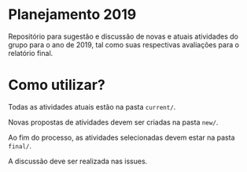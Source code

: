 # Planejamento 2019
Repositório para sugestão e discussão de novas e atuais atividades do grupo para o ano de 2019, tal como suas respectivas avaliações para o relatório final.

# Como utilizar?
Todas as atividades atuais estão na pasta `current/`.

Novas propostas de atividades devem ser criadas na pasta `new/`.

Ao fim do processo, as atividades selecionadas devem estar na pasta `final/`.


A discussão deve ser realizada nas issues.
